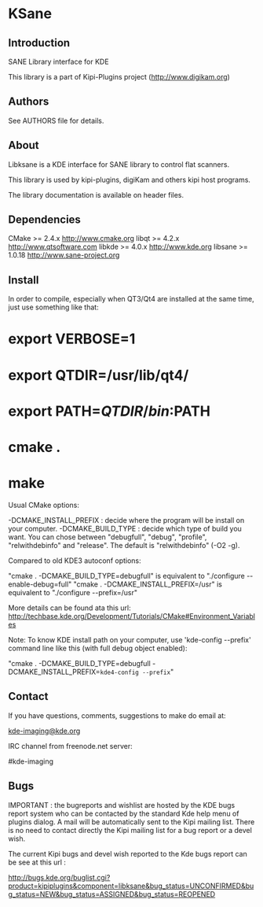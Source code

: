 # KSane

## Introduction

SANE Library interface for KDE

This library is a part of Kipi-Plugins project (http://www.digikam.org)

## Authors

See AUTHORS file for details.

## About

Libksane is a KDE interface for SANE library to control flat scanners.

This library is used by kipi-plugins, digiKam and others kipi host programs.

The library documentation is available on header files.

## Dependencies

CMake      >= 2.4.x                     http://www.cmake.org
libqt      >= 4.2.x                     http://www.qtsoftware.com
libkde     >= 4.0.x                     http://www.kde.org
libsane    >= 1.0.18                    http://www.sane-project.org

## Install

In order to compile, especially when QT3/Qt4 are installed at the same time, 
just use something like that:

# export VERBOSE=1
# export QTDIR=/usr/lib/qt4/  
# export PATH=$QTDIR/bin:$PATH 
# cmake .
# make

Usual CMake options:

-DCMAKE_INSTALL_PREFIX : decide where the program will be install on your computer.
-DCMAKE_BUILD_TYPE     : decide which type of build you want. You can chose between "debugfull", "debug", "profile", "relwithdebinfo" and "release". The default is "relwithdebinfo" (-O2 -g).

Compared to old KDE3 autoconf options:

"cmake . -DCMAKE_BUILD_TYPE=debugfull" is equivalent to "./configure --enable-debug=full"
"cmake . -DCMAKE_INSTALL_PREFIX=/usr"  is equivalent to "./configure --prefix=/usr"

More details can be found ata this url: http://techbase.kde.org/Development/Tutorials/CMake#Environment_Variables

Note: To know KDE install path on your computer, use 'kde-config --prefix' command line like this (with full debug object enabled):

"cmake . -DCMAKE_BUILD_TYPE=debugfull -DCMAKE_INSTALL_PREFIX=`kde4-config --prefix`"

## Contact

If you have questions, comments, suggestions to make do email at:

kde-imaging@kde.org

IRC channel from freenode.net server:

#kde-imaging

## Bugs

IMPORTANT : the bugreports and wishlist are hosted by the KDE bugs report 
system who can be contacted by the standard Kde help menu of plugins dialog. 
A mail will be automatically sent to the Kipi mailing list.
There is no need to contact directly the Kipi mailing list for a bug report 
or a devel wish.

The current Kipi bugs and devel wish reported to the Kde bugs report can be see 
at this url :

http://bugs.kde.org/buglist.cgi?product=kipiplugins&component=libksane&bug_status=UNCONFIRMED&bug_status=NEW&bug_status=ASSIGNED&bug_status=REOPENED
